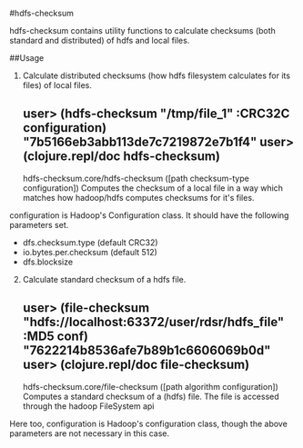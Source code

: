 #hdfs-checksum

hdfs-checksum contains utility functions to calculate checksums
(both standard and distributed) of hdfs and local files.

##Usage
1. Calculate distributed checksums (how hdfs filesystem calculates
for its files) of local files.

      user> (hdfs-checksum "/tmp/file_1" :CRC32C configuration)
      "7b5166eb3abb113de7c7219872e7b1f4"
      user> (clojure.repl/doc hdfs-checksum)
      -------------------------
      hdfs-checksum.core/hdfs-checksum
      ([path checksum-type configuration])
        Computes the checksum of a local file in a way
        which matches how hadoop/hdfs computes checksums
        for it's files.

configuration is Hadoop's Configuration class. It should have the
following parameters set.

* dfs.checksum.type (default CRC32)
* io.bytes.per.checksum (default 512)
* dfs.blocksize


2. Calculate standard checksum of a hdfs file.

      user> (file-checksum "hdfs://localhost:63372/user/rdsr/hdfs_file" :MD5 conf)
      "7622214b8536afe7b89b1c6606069b0d"
      user> (clojure.repl/doc file-checksum)
      -------------------------
      hdfs-checksum.core/file-checksum
      ([path algorithm configuration])
        Computes a standard checksum of a (hdfs) file.
        The file is accessed through the hadoop
        FileSystem api

Here too, configuration is Hadoop's configuration class, though the above parameters
are not necessary in this case.